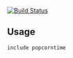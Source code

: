 [![Build Status](https://travis-ci.org/josanastrid/puppet-popcorntime.svg?branch=master)](https://travis-ci.org/josanastrid/puppet-popcorntime)

## Usage

```puppet
include popcorntime
```
